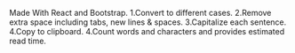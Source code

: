 Made With React and Bootstrap.
  1.Convert to different cases.
  2.Remove extra space including tabs, new lines & spaces.
  3.Capitalize each sentence.
  4.Copy to clipboard.
  4.Count words and characters and provides estimated read time.
